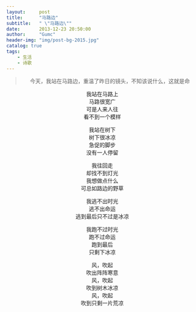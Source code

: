 ```yaml
---
layout:     post
title:      "马路边"
subtitle:   " \"马路边­\""
date:       2013-12-23 20:50:00
author:     "Gumc"
header-img: "img/post-bg-2015.jpg"
catalog: true
tags:
    - 生活
    - 诗歌
---
```


> <center>今天，我站在马路边，重温了昨日的镜头，不知该说什么，这就是命</center>


<center>

我站在马路上­<br/>
马路很宽广­<br/>
可是人来人往­<br/>
看不到一个模样­<br/>

我站在树下­<br/>
树下很冰凉­<br/>
急促的脚步­<br/>
没有一人停留­<br/>

我往回走­<br/>
却找不到灯光­<br/>
我想做点什么­<br/>
可总如路边的野草­<br/>

我逃不出时光­<br/>
逃不出命运­<br/>
逃到最后只不过是冰凉­<br/>

我跑不过时光­<br/>
跑不过命运­<br/>
跑到最后­<br/>
只剩下冰凉­<br/>

风，吹起­<br/>
吹出阵阵寒意­<br/>
风，吹起­<br/>
吹到树木冰凉­<br/>
风，吹起­<br/>
吹到只剩一片荒凉­<br/>

</center>